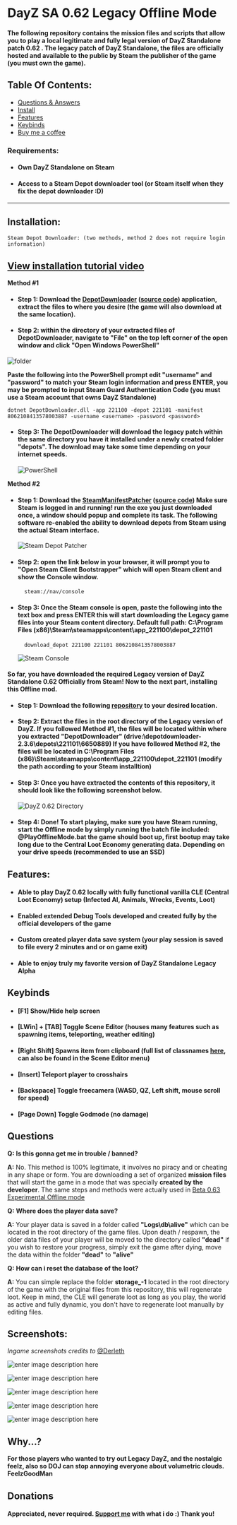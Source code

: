 
# DayZ SA 0.62 Legacy Offline Mode
#### The following repository contains the mission files and scripts that allow you to play a local legitimate and fully legal version of DayZ Standalone patch 0.62 . The legacy patch of DayZ Standalone, the files are officially hosted and available to the public by Steam the publisher of the game (you must own the game).

## Table Of Contents:
- [Questions & Answers](#questions)
- [Install](#installation)
- [Features](#features)
- [Keybinds](#keybinds)
- [Buy me a coffee](#donations)
### Requirements:
* #### Own DayZ Standalone on Steam
* #### Access to a Steam Depot downloader tool (or Steam itself when they fix the depot downloader :D)
_______________
## Installation:
	Steam Depot Downloader: (two methods, method 2 does not require login information)
	
## [View installation tutorial video](https://www.youtube.com/watch?v=ojzrtCBhEAo)
	
**Method #1**
* #### Step 1: Download the [DepotDownloader](https://github.com/SteamRE/DepotDownloader/releases/download/DepotDownloader_2.4.1/depotdownloader-2.4.1.zip) ([source code](https://github.com/SteamRE/DepotDownloader)) application, extract the files to where you desire (the game will also download at the same location). 
* #### Step 2: within the directory of your extracted files of DepotDownloader, navigate to "File" on the top left corner of the open window and click "Open Windows PowerShell"
![folder](https://i.imgur.com/igjEGum.png)

**Paste the following into the PowerShell prompt edit "username" and "password" to match your Steam login information and press ENTER, you may be prompted to input Steam Guard Authentication Code (you must use a Steam account that owns DayZ Standalone)**

	dotnet DepotDownloader.dll -app 221100 -depot 221101 -manifest 8062108413578003887 -username <username> -password <password>
	
* #### Step 3: The DepotDownloader will download the legacy patch within the same directory you have it installed under a newly created folder "depots". The download may take some time depending on your internet speeds.
	![PowerShell](https://i.imgur.com/EyiSF8v.png)

**Method #2**
* #### Step 1: Download the [SteamManifestPatcher](https://github.com/fifty-six/zig.SteamManifestPatcher/releases/download/v3/SteamDepotDownpatcher.exe) ([source code](https://github.com/fifty-six/zig.SteamManifestPatcher)) Make sure Steam is logged in and running! run the exe you just downloaded once, a window should popup and complete its task. The following software re-enabled the ability to download depots from Steam using the actual Steam interface.
	![Steam Depot Patcher](https://i.imgur.com/uGXXfMc.png)
* #### Step 2: open the link below in your browser, it will prompt you to "Open Steam Client Bootstrapper" which will open Steam client and show the Console window.
		steam://nav/console
* #### Step 3: Once the Steam console is open, paste the following into the text box and press ENTER this will start downloading the Legacy game files into your Steam content directory. Default full path: C:\Program Files (x86)\Steam\steamapps\content\app_221100\depot_221101
		download_depot 221100 221101 8062108413578003887
	![Steam Console](https://i.imgur.com/wOn8pEW.png)

#### So far, you have downloaded the required Legacy version of DayZ Standalone 0.62 Officially from Steam! Now to the next part, installing this Offline mod.

* #### Step 1: Download the following [repository](https://github.com/Da0ne/LegacyDayZOfflineMode/archive/refs/heads/main.zip) to your desired location. 
* #### Step 2: Extract the files in the root directory of the Legacy version of DayZ. If you followed Method #1, the files will be located within where you extracted "DepotDownloader" (drive:\depotdownloader-2.3.6\depots\221101\6650889) If you have followed Method #2, the files will be located in C:\Program Files (x86)\Steam\steamapps\content\app_221100\depot_221101 (modify the path according to your Steam installtion)
* #### Step 3: Once you have extracted the contents of this repository, it should look like the following screenshot below. 
	![DayZ 0.62 Directory](https://i.imgur.com/V2EEkk6.png)

* #### Step 4: Done! To start playing, make sure you have Steam running, start the Offline mode by simply running the batch file included: @PlayOfflineMode.bat the game should boot up, first bootup may take long due to the Central Loot Economy generating data. Depending on your drive speeds (recommended to use an SSD)

## Features:
* #### Able to play DayZ 0.62 locally with fully functional vanilla CLE (Central Loot Economy) setup (Infected AI, Animals, Wrecks, Events, Loot)
* #### Enabled extended Debug Tools developed and created fully by the official developers of the game
* #### Custom created player data save system (your play session is saved to file every 2 minutes and or on game exit)
* #### Able to enjoy truly my favorite version of DayZ Standalone Legacy Alpha 

## Keybinds
* #### [F1] Show/Hide help screen
* #### [LWin] + [TAB] Toggle Scene Editor (houses many features such as spawning items, teleporting, weather editing)
* #### [Right Shift]  Spawns item from clipboard (full list of classnames [here](https://pastebin.com/ejFRcarR), can also be found in the Scene Editor menu)
* #### [Insert] Teleport player to crosshairs
* #### [Backspace] Toggle freecamera (WASD, QZ, Left shift, mouse scroll for speed)
* #### [Page Down] Toggle Godmode (no damage)

## Questions
**Q:** **Is this gonna get me in trouble / banned?**

**A:** No. This method is 100% legitimate, it involves no piracy and or cheating in any shape or form. You are downloading a set of organized **mission files** that will start the game in a mode that was specially **created by the developer**. The same steps and methods were actually used in [Beta 0.63 Experimental Offline mode](https://www.youtube.com/watch?v=Y_o_i8b66NY)

**Q:** **Where does the player data save?**

**A:** Your player data is saved in a folder called **"Logs\db\alive"** which can be located in the root directory of the game files. Upon death / respawn, the older data files of your player will be moved to the directory called **"dead"** if you wish to restore your progress, simply exit the game after dying, move the data within the folder **"dead"** to **"alive"**

**Q:** **How can i reset the database of the loot?**

**A:** You can simple replace the folder **storage_-1** located in the root directory of the game with the original files from this repository, this will regenerate loot. Keep in mind, the CLE will generate loot as long as you play, the world as active and fully dynamic, you don't have to regenerate loot manually by editing files.

## Screenshots:
*Ingame screenshots credits to* [@Derleth](https://twitter.com/Derlethe)

![enter image description here](https://pbs.twimg.com/media/E1kuatWX0AA_Sao?format=jpg&name=4096x4096)

![enter image description here](https://pbs.twimg.com/media/E1kc8PTWYAI9yFr?format=jpg&name=4096x4096)

![enter image description here](https://cdn.discordapp.com/attachments/840956819954204685/844616137664233502/unknown.png)


![enter image description here](https://media.discordapp.net/attachments/840956819954204685/844616152197496852/unknown.png?width=1215&height=702)

![enter image description here](https://media.discordapp.net/attachments/840956819954204685/844616170941448282/unknown.png?width=1219&height=702)

## Why...?
**For those players who wanted to try out Legacy DayZ, and the nostalgic feelz, also so DOJ can stop annoying everyone about volumetric clouds. FeelzGoodMan**

## Donations
#### Appreciated, never required. [Support me](https://www.dayzvpp.com/donate) with what i do :) Thank you!
